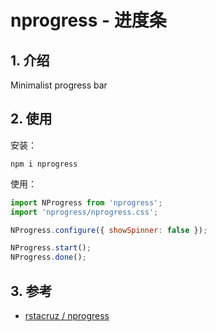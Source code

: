 # nprogress - 进度条

## 1. 介绍

Minimalist progress bar

## 2. 使用

安装：

```shell
npm i nprogress
```

使用：

```js
import NProgress from 'nprogress';
import 'nprogress/nprogress.css';

NProgress.configure({ showSpinner: false });

NProgress.start();
NProgress.done();
```

## 3. 参考

* [rstacruz / nprogress](https://github.com/rstacruz/nprogress)